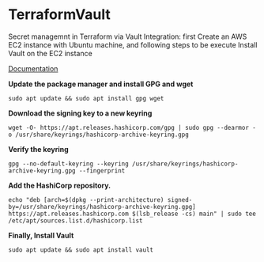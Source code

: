 # TerraformVault

Secret managemnt in Terraform via Vault Integration: first Create an AWS EC2 instance with Ubuntu machine,
and following steps to be execute Install Vault on the EC2 instance

[Documentation ](https://developer.hashicorp.com/vault/tutorials/getting-started/getting-started-install)

**Update the package manager and install GPG and wget**
```
sudo apt update && sudo apt install gpg wget
```
**Download the signing key to a new keyring**
```
wget -O- https://apt.releases.hashicorp.com/gpg | sudo gpg --dearmor -o /usr/share/keyrings/hashicorp-archive-keyring.gpg
```
**Verify the keyring**
```
gpg --no-default-keyring --keyring /usr/share/keyrings/hashicorp-archive-keyring.gpg --fingerprint
```

**Add the HashiCorp repository.**

```
echo "deb [arch=$(dpkg --print-architecture) signed-by=/usr/share/keyrings/hashicorp-archive-keyring.gpg] https://apt.releases.hashicorp.com $(lsb_release -cs) main" | sudo tee /etc/apt/sources.list.d/hashicorp.list

```
**Finally, Install Vault**
```
sudo apt update && sudo apt install vault
```

